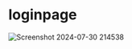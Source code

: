 # loginpage
![Screenshot 2024-07-30 214538](https://github.com/user-attachments/assets/01d70e4f-2019-4a2a-bc92-0ade2dff85f3)
